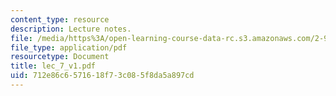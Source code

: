 ```yaml
---
content_type: resource
description: Lecture notes.
file: /media/https%3A/open-learning-course-data-rc.s3.amazonaws.com/2-997-decision-making-in-large-scale-systems-spring-2004/712e86c6571618f73c085f8da5a897cd_lec_7_v1.pdf
file_type: application/pdf
resourcetype: Document
title: lec_7_v1.pdf
uid: 712e86c6-5716-18f7-3c08-5f8da5a897cd
---
```

